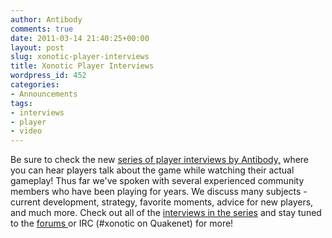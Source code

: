 ```yaml
---
author: Antibody
comments: true
date: 2011-03-14 21:40:25+00:00
layout: post
slug: xonotic-player-interviews
title: Xonotic Player Interviews
wordpress_id: 452
categories:
- Announcements
tags:
- interviews
- player
- video
---
```


Be sure to check the new [series of player interviews by Antibody,](http://forums.xonotic.org/showthread.php?tid=1132&pid=15574#pid15574) where you can hear players talk about the game while watching their actual gameplay! Thus far we've spoken with several experienced community members who have been playing for years. We discuss many subjects - current development, strategy, favorite moments, advice for new players, and much more. Check out all of the [interviews in the series](http://www.youtube.com/view_play_list?p=38DA014EDBCA94A2) and stay tuned to the [forums ](http://forums.xonotic.org/index.php)or IRC (#xonotic on Quakenet) for more!

